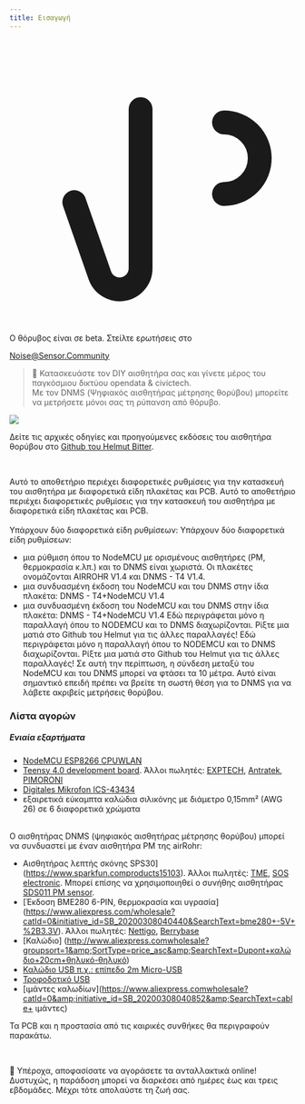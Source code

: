 ```yaml
---
title: Εισαγωγή
---
```


  <div class="max-w-screen-xl mx-auto pb-5">
      <div class="p-2 rounded-lg bg-indigo-100 shadow-lg sm:p-3">
      <div class="flex items-center">
            <span class="p-2 rounded-lg bg-indigo-500">
              <svg class="h-8 w-8 text-white" fill="none" viewBox="0 0 24 24" stroke="currentColor">
                <path stroke-linecap="round" stroke-linejoin="round" stroke-width="2" d="M11 5.882V19.24a1.76 1.76 0 01-3.417.592l-2.147-6.15M18 13a3 3 0 100-6M5. 436 13.683A4.001 4.001 0 017 6h1.832c4.1 0 7.625-1.234 9.168-3v14c-1.543-1.766-5.067-3-9.168-3H7a3.988 3.988 0 01-1.564-.317z" >
              </svg>
            </span>
        <div class="flex flex-wrap">
          <div class="flex-wrap flex">
            <p class="pt-1 text-indigo-700 font-medium">
                Ο θόρυβος είναι σε beta. Στείλτε ερωτήσεις στο<p>
          <a href="mailto:Noise@Sensor.Community" class="ml-1 font-medium underline text-white hover:text-yellow-600">
                  Noise@Sensor.Community</a>
          </div>
           </div>
      </div>
    </div>
  </div>
  </div>


> 🚧 Κατασκευάστε τον DIY αισθητήρα σας και γίνετε μέρος του παγκόσμιου δικτύου opendata &amp; civictech. <br> Με τον DNMS (Ψηφιακός αισθητήρας μέτρησης θορύβου) μπορείτε να μετρήσετε μόνοι σας τη ρύπανση από θόρυβο.

 <img src="..docsdnmsdnms-noise-measuring-sensor-kit.jpg" style="display: block; margin: 1em 0" loading="lazy">


Δείτε τις αρχικές οδηγίες και προηγούμενες εκδόσεις του αισθητήρα θορύβου στο [Github του Helmut Bitter](https://github.comhbitterDNMStreemasterManual).

<br>

Αυτό το αποθετήριο περιέχει διαφορετικές ρυθμίσεις για την κατασκευή του αισθητήρα με διαφορετικά είδη πλακέτας και PCB.
Αυτό το αποθετήριο περιέχει διαφορετικές ρυθμίσεις για την κατασκευή του αισθητήρα με διαφορετικά είδη πλακέτας και PCB.
 <br>
 <br>
 Υπάρχουν δύο διαφορετικά είδη ρυθμίσεων:
 Υπάρχουν δύο διαφορετικά είδη ρυθμίσεων:
* μια ρύθμιση όπου το NodeMCU με ορισμένους αισθητήρες (PM, θερμοκρασία κ.λπ.) και το DNMS είναι χωριστά. Οι πλακέτες ονομάζονται AIRROHR V1.4 και DNMS - T4 V1.4.
* μια συνδυασμένη έκδοση του NodeMCU και του DNMS στην ίδια πλακέτα: DNMS - T4+NodeMCU V1.4
* μια συνδυασμένη έκδοση του NodeMCU και του DNMS στην ίδια πλακέτα: DNMS - T4+NodeMCU V1.4
 Εδώ περιγράφεται μόνο η παραλλαγή όπου το NODEMCU και το DNMS διαχωρίζονται. Ρίξτε μια ματιά στο Github του Helmut για τις άλλες παραλλαγές!
 Εδώ περιγράφεται μόνο η παραλλαγή όπου το NODEMCU και το DNMS διαχωρίζονται. Ρίξτε μια ματιά στο Github του Helmut για τις άλλες παραλλαγές!
  Σε αυτή την περίπτωση, η σύνδεση μεταξύ του NodeMCU και του DNMS μπορεί να φτάσει τα 10 μέτρα. Αυτό είναι σημαντικό επειδή πρέπει να βρείτε τη σωστή θέση για το DNMS για να λάβετε ακριβείς μετρήσεις θορύβου.

### Λίστα αγορών

##### Ενιαία εξαρτήματα
* [NodeMCU ESP8266 CPUWLAN](https://www.aliexpress.com/wholesale?groupsort=1&SortType=price_asc&SearchText=nodemcu+v3+esp8266+ch340)
* [Teensy 4.0 development board](https://www.pjrc.comstoreteensy40.html). Άλλοι πωλητές: [EXPTECH](https://www.exp-tech.deplattformenteensy9596teensy-4.0-development-board), [Antratek](https://www.antratek.deteensy-4-0), [PIMORONI](https://shop.pimoroni.comproductsteensy-4-0-development-board)
* [Digitales Mikrofon ICS-43434](https://www.tindie.comproductsonehorseics43434-i2s-digital-microphone)
* εξαιρετικά εύκαμπτα καλώδια σιλικόνης με διάμετρο 0,15mm² (AWG 26) σε 6 διαφορετικά χρώματα
<br>
Ο αισθητήρας DNMS (ψηφιακός αισθητήρας μέτρησης θορύβου) μπορεί να συνδυαστεί με έναν αισθητήρα PM της airRohr:

* Αισθητήρας λεπτής σκόνης SPS30](https://www.sparkfun.comproducts15103). Άλλοι πωλητές: [TME](https://www.tme.eudedetailssps30gassensorensensirion1-101638-10?brutto=1), [SOS electronic](https://www.soselectronic.deproductssensirionsps30-2-304234). Μπορεί επίσης να χρησιμοποιηθεί ο συνήθης αισθητήρας [SDS011 PM sensor](https://de.aliexpress.comwholesale?catId=0&amp;initiative_id=AS_20200813122806&amp;SearchText=sds011).
* [Έκδοση BME280 6-PIN, θερμοκρασία και υγρασία] (https://www.aliexpress.com/wholesale?catId=0&initiative_id=SB_20200308040440&SearchText=bme280+-5V+%2B3.3V). Άλλοι πωλητές: [Nettigo](https://nettigo.eu/products/module-pressure-humidity-and-temperature-sensor-bosch-bme280), [Berrybase](https://www.berrybase.de/bauelemente/sensoren-module/feuchtigkeit/bme680-breakout-board-4in1-sensor-f-252-r-temperatur-luftfeuchtigkeit-luftdruck-und-luftg-252-t)
* [Καλώδιο] (http://www.aliexpress.comwholesale?groupsort=1&amp;SortType=price_asc&amp;SearchText=Dupont+καλώδιο+20cm+θηλυκό-θηλυκό)
* [Καλώδιο USB π.χ.: επίπεδο 2m Micro-USB](https://www.aliexpress.comwholesale?catId=0&amp;initiative_id=SB_20200308040708&amp;SearchText=micro+usb+επίπεδο+καλώδιο+2m)
* [Τροφοδοτικό USB](https://www.aliexpress.com/wholesale?catId=0&initiative_id=SB_20200308040834&SearchText=single+micro+usb+eu+power+supply)
* [ιμάντες καλωδίων](https://www.aliexpress.comwholesale?catId=0&amp;initiative_id=SB_20200308040852&amp;SearchText=cable+ ιμάντες)

Τα PCB και η προστασία από τις καιρικές συνθήκες θα περιγραφούν παρακάτω.

<br>

🙌 Υπέροχα, αποφασίσατε να αγοράσετε τα ανταλλακτικά online!
Δυστυχώς, η παράδοση μπορεί να διαρκέσει από ημέρες έως και τρεις εβδομάδες.
Μέχρι τότε απολαύστε τη ζωή σας.
